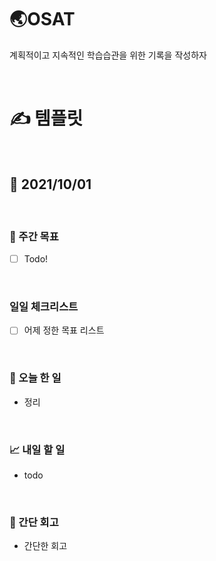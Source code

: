 # 🌏OSAT

계획적이고 지속적인 학습습관을 위한 기록을 작성하자

<br/>

# ✍️ 템플릿

<br/>

## 📅 2021/10/01

<br/>

### 🏹 주간 목표

-  [ ] Todo!

<br/>

### 일일 체크리스트

- [ ] 어제 정한 목표 리스트

<br/>

### 💯 오늘 한 일

- 정리

<br/>

### 📈 내일 할 일

- todo

<br/>

### 🧐 간단 회고

- 간단한 회고

